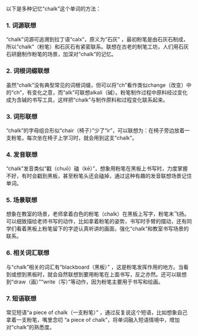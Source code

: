 以下是多种记忆“chalk”这个单词的方法：
### 1. 词源联想
“chalk”词源可追溯到拉丁语“calx”，原义为“石灰” ，最初粉笔是由石灰石制成，所以“chalk”（粉笔）和石灰石有紧密联系。联想在古老的制笔工坊，人们用石灰石研磨制作粉笔的场景，加深对“chalk”的记忆。
### 2. 词根词缀联想
虽然“chalk”没有典型常见的词根词缀，但可以将“ch”看作类似change（改变）中的“ch”，有变化之意，而“alk”可联想alkali（碱）。粉笔制作过程中原料经过变化成为含碱的书写工具，这样把“chalk”与制作原料和过程变化联系起来。 
### 3. 词形联想
“chalk”的字母组合形似“chair（椅子）”少了“ir”，可以联想为：在椅子旁边放着一支粉笔，每次坐在椅子上学习时，就会用到这支“chalk”。
### 4. 发音联想
“chalk”发音类似“戳（chuō）磕（kē）”，想象用粉笔在黑板上书写时，力度掌握不好，有时会戳到黑板，甚至粉笔头还会磕掉，通过这种有趣的发音联想场景记住单词。 
### 5. 场景联想
想象在教室的场景，老师拿着白色的粉笔（chalk）在黑板上写字，粉笔末飞扬。可以细致描绘老师书写的动作，比如拿着粉笔的姿势，书写时手臂的摆动，还有同学们看着黑板上粉笔留下的字迹认真听讲的画面，强化“chalk”和教室书写场景的联系。 
### 6. 相关词汇联想
与“chalk”相关的词汇有“blackboard（黑板）” ，这是粉笔发挥作用的地方。当看到或想到黑板时，就会自然联想到要用粉笔在上面书写，反之亦然。还可以联想到“draw（画）”“write（写）”等动作，因为粉笔主要用于书写和绘画。 
### 7. 短语联想
常见短语“a piece of chalk（一支粉笔）” ，通过反复说这个短语，比如想象自己拿着一支粉笔，嘴里念叨 “a piece of chalk”，将单词融入短语情境中，增加对“chalk”的熟悉度。 